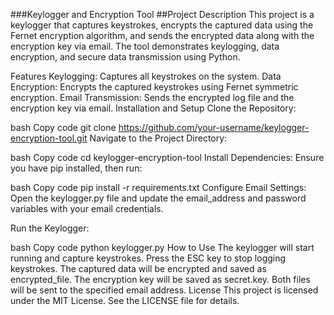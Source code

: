 ###Keylogger and Encryption Tool
##Project Description
This project is a keylogger that captures keystrokes, encrypts the captured data using the Fernet encryption algorithm, and sends the encrypted data along with the encryption key via email. The tool demonstrates keylogging, data encryption, and secure data transmission using Python.

Features
Keylogging: Captures all keystrokes on the system.
Data Encryption: Encrypts the captured keystrokes using Fernet symmetric encryption.
Email Transmission: Sends the encrypted log file and the encryption key via email.
Installation and Setup
Clone the Repository:

bash
Copy code
git clone https://github.com/your-username/keylogger-encryption-tool.git
Navigate to the Project Directory:

bash
Copy code
cd keylogger-encryption-tool
Install Dependencies:
Ensure you have pip installed, then run:

bash
Copy code
pip install -r requirements.txt
Configure Email Settings:
Open the keylogger.py file and update the email_address and password variables with your email credentials.

Run the Keylogger:

bash
Copy code
python keylogger.py
How to Use
The keylogger will start running and capture keystrokes.
Press the ESC key to stop logging keystrokes.
The captured data will be encrypted and saved as encrypted_file.
The encryption key will be saved as secret.key.
Both files will be sent to the specified email address.
License
This project is licensed under the MIT License. See the LICENSE file for details.
